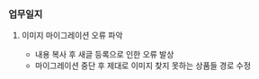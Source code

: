 ### 업무일지

1. 이미지 마이그레이션 오류 파악

   - 내용 복사 후 새글 등록으로 인한 오류 발상
   - 마이그레이션 중단 후 제대로 이미지 찾지 못하는 상품들 경로 수정
